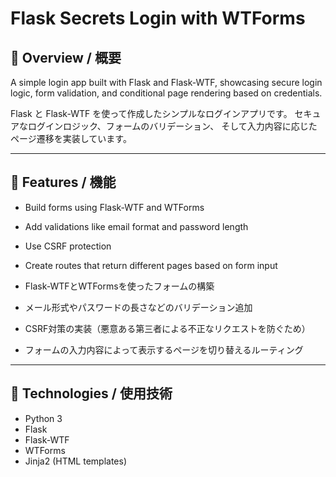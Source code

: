 # Flask Secrets Login with WTForms

## 📌 Overview / 概要

A simple login app built with Flask and Flask-WTF, 
showcasing secure login logic, form validation, 
and conditional page rendering based on credentials.

Flask と Flask-WTF を使って作成したシンプルなログインアプリです。
セキュアなログインロジック、フォームのバリデーション、
そして入力内容に応じたページ遷移を実装しています。 

---

## 📌 Features / 機能

- Build forms using Flask-WTF and WTForms
- Add validations like email format and password length
- Use CSRF protection
- Create routes that return different pages based on form input


- Flask-WTFとWTFormsを使ったフォームの構築
- メール形式やパスワードの長さなどのバリデーション追加
- CSRF対策の実装（悪意ある第三者による不正なリクエストを防ぐため）
- フォームの入力内容によって表示するページを切り替えるルーティング

---

## 📌 Technologies / 使用技術

- Python 3  
- Flask  
- Flask-WTF  
- WTForms  
- Jinja2 (HTML templates)
